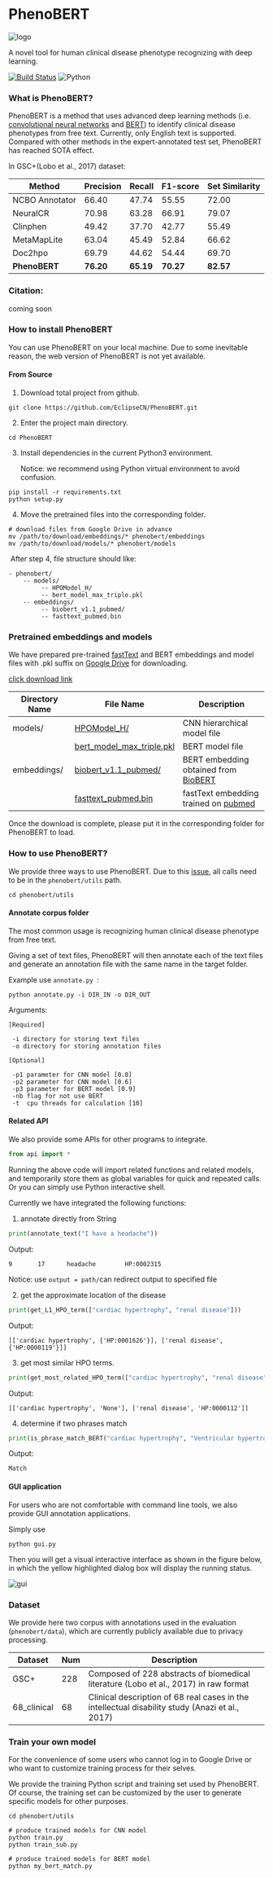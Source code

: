 # PhenoBERT
 ![logo](https://github.com/EclipseCN/PhenoBERT/blob/main/phenobert/img/logo.jpg) 

A novel tool for human clinical disease phenotype recognizing with deep learning.

[![Build Status](https://travis-ci.com/EclipseCN/PhenoBERT.svg?branch=main)](https://travis-ci.com/EclipseCN/PhenoBERT) ![Python](https://img.shields.io/badge/python->=3.6-blue)

### What is PhenoBERT?

PhenoBERT is a method that uses advanced deep learning methods (i.e. [convolutional neural networks](https://en.wikipedia.org/wiki/Convolutional_neural_network) and [BERT](https://en.wikipedia.org/wiki/BERT_(language_model))) to identify clinical disease phenotypes from free text. Currently, only English text is supported. Compared with other methods in the expert-annotated test set, PhenoBERT has reached SOTA effect.



In GSC+(Lobo et al., 2017) dataset:

| **Method**          | Precision |Recall|F1-score| **Set  Similarity** |
| ------------------- | -------------- | -------------- | -------------- | ------------- |
| NCBO  Annotator | 66.40     | 47.74           | 55.55     | 72.00     |
| NeuralCR        | 70.98      | 63.28           | 66.91     | 79.07     |
| Clinphen        | 49.42     | 37.70           | 42.77     | 55.49     |
| MetaMapLite     | 63.04      | 45.49           | 52.84     | 66.62     |
| Doc2hpo | 69.79     | 44.62           | 54.44     | 69.70     |
| **PhenoBERT**    | **76.20**  | **65.19**       | **70.27** | **82.57** |



### Citation:

coming soon



### How to install PhenoBERT

You can use PhenoBERT on your local machine. Due to some inevitable reason, the web version of PhenoBERT is not yet available.

#### From Source

1. Download total project from github.

```shell
git clone https://github.com/EclipseCN/PhenoBERT.git
```

2. Enter the project main directory.

```she
cd PhenoBERT
```

3. Install dependencies in the current Python3 environment.

   Notice: we recommend using Python virtual environment to avoid confusion. 

```shell
pip install -r requirements.txt
python setup.py
```

4. Move the pretrained files into the corresponding folder.
```shell
# download files from Google Drive in advance
mv /path/to/download/embeddings/* phenobert/embeddings
mv /path/to/download/models/* phenobert/models
```

​       After step 4, file structure should like:

```shell
- phenobert/
    -- models/
         -- HPOModel_H/
         -- bert_model_max_triple.pkl
    -- embeddings/
         -- biobert_v1.1_pubmed/
         -- fasttext_pubmed.bin
```





### Pretrained embeddings and models

We have prepared pre-trained [fastText](https://en.wikipedia.org/wiki/FastText) and BERT embeddings and model files with .pkl suffix on [Google Drive](https://drive.google.com/) for downloading.

[click download link](https://drive.google.com/drive/folders/1jIqW19JJPzYuyUadxB5Mmfh-pWRiEopH?usp=sharing)

| Directory Name | File Name | Description |
| ---- | ------ | -------|
| models/ | [HPOModel_H/](https://drive.google.com/drive/folders/1NriTyBqh3kxUWv1lrnYjWBpYu0F0hrCh?usp=sharing) | CNN hierarchical model file |
|  | [bert_model_max_triple.pkl](https://drive.google.com/file/d/1AwRnaB5RruFUEdMkKohZmTlD4ILCkQ_z/view?usp=sharing) | BERT model file |
| embeddings/ | [biobert_v1.1_pubmed/](https://drive.google.com/drive/folders/10lko9BpToUl3PlUWrYbFmNyVHxDX1xby?usp=sharing) | BERT embedding obtained from [BioBERT](https://github.com/dmis-lab/biobert) |
| | [fasttext_pubmed.bin](https://drive.google.com/file/d/1GFB3I46B50sDUHcSpu84jZKqJnIjc--B/view?usp=sharing) | fastText embedding trained on [pubmed](https://en.wikipedia.org/wiki/PubMed) |

Once the download is complete, please put it in the corresponding folder for PhenoBERT to load.



### How to use PhenoBERT?

We provide three ways to use PhenoBERT. Due to this [issue](https://github.com/pytorch/pytorch/issues/18325), all calls need to be in the `phenobert/utils` path.

```shell
cd phenobert/utils
```



#### Annotate corpus folder

The most common usage is recognizing human clinical disease phenotype from free text. 

Giving a set of text files, PhenoBERT will then annotate each of the text files and generate an annotation file with the same name in the target folder.

Example use `annotate.py `:

```shell
python annotate.py -i DIR_IN -o DIR_OUT
```

Arguments: 

```shell
[Required]

 -i directory for storing text files
 -o directory for storing annotation files
 
[Optional]

 -p1 parameter for CNN model [0.8]
 -p2 parameter for CNN model [0.6]
 -p3 parameter for BERT model [0.9]
 -nb flag for not use BERT
 -t  cpu threads for calculation [10]
```



#### Related API

We also provide some APIs for other programs to integrate.

```python
from api import *
```

Running the above code will import related functions and related models, and temporarily store them as global variables for quick and repeated calls. Or you can simply use Python interactive shell.

Currently we have integrated the following functions:

1. annotate directly from String

```python
print(annotate_text("I have a headache"))
```

Output:

```shell
9       17      headache        HP:0002315
```

Notice: use `output = path/`can redirect output to specified file

2. get the approximate location of the disease

```python
print(get_L1_HPO_term(["cardiac hypertrophy", "renal disease"]))
```

Output:

```shell
[['cardiac hypertrophy', {'HP:0001626'}], ['renal disease', {'HP:0000119'}]]
```

3. get most similar HPO terms.

```python
print(get_most_related_HPO_term(["cardiac hypertrophy", "renal disease"]))
```

Output:

```shell
[['cardiac hypertrophy', 'None'], ['renal disease', 'HP:0000112']]
```

4. determine if two phrases match

```python
print(is_phrase_match_BERT("cardiac hypertrophy", "Ventricular hypertrophy"))
```

Output:

```shell
Match
```



#### GUI application

For users who are not comfortable with command line tools, we also provide GUI annotation applications.

Simply use 

```shell
python gui.py
```

Then you will get a visual interactive interface as shown in the figure below, in which the yellow highlighted dialog box will display the running status.



![gui](https://github.com/EclipseCN/PhenoBERT/blob/main/phenobert/img/gui.gif)



### Dataset

We provide here two corpus with annotations used in the evaluation (`phenobert/data`), which are currently publicly available due to privacy processing.

| Dataset     | Num  | Description                                                  |
| ----------- | ---- | ------------------------------------------------------------ |
| GSC+        | 228  | Composed of 228 abstracts of biomedical literature (Lobo et al., 2017) in raw format |
| 68_clinical | 68   | Clinical description of 68 real cases in the intellectual disability study (Anazi et al., 2017) |



### Train your own model

For the convenience of some users who cannot log in to Google Drive or who want to customize training process for their selves.

We provide the training Python script and training set used by PhenoBERT. Of course, the training set can be customized by the user to generate specific models for other purposes.

```shell
cd phenobert/utils

# produce trained models for CNN model
python train.py
python train_sub.py

# produce trained models for BERT model
python my_bert_match.py
```

